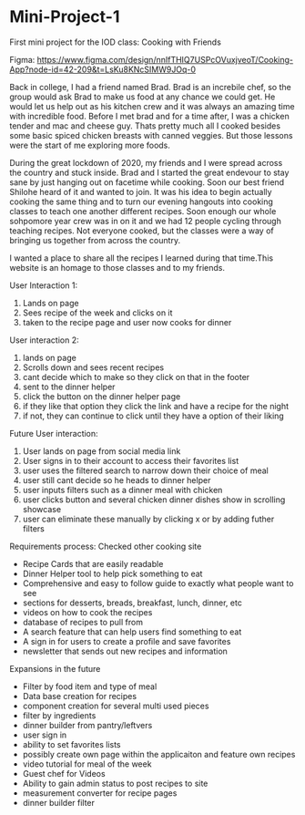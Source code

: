# Mini-Project-1

First mini project for the IOD class: Cooking with Friends

Figma: https://www.figma.com/design/nnIfTHIQ7USPcOVuxjveoT/Cooking-App?node-id=42-209&t=LsKu8KNcSIMW9JOq-0

Back in college, I had a friend named Brad. Brad is an increbile chef, so the group would ask Brad to make us food at any chance we could get. He would let us help out as his kitchen crew and it was always an amazing time with incredible food. Before I met brad and for a time after, I was a chicken tender and mac and cheese guy. Thats pretty much all I cooked besides some basic spiced chicken breasts with canned veggies. But those lessons were the start of me exploring more foods.

During the great lockdown of 2020, my friends and I were spread across the country and stuck inside. Brad and I started the great endevour to stay sane by just hanging out on facetime while cooking. Soon our best friend Shilohe heard of it and wanted to join. It was his idea to begin actually cooking the same thing and to turn our evening hangouts into cooking classes to teach one another different recipes. Soon enough our whole sohpomore year crew was in on it and we had 12 people cycling through teaching recipes. Not everyone cooked, but the classes were a way of bringing us together from across the country.

I wanted a place to share all the recipes I learned during that time.This website is an homage to those classes and to my friends.

User Interaction 1:

1. Lands on page
2. Sees recipe of the week and clicks on it
3. taken to the recipe page and user now cooks for dinner

User interaction 2:

1. lands on page
2. Scrolls down and sees recent recipes
3. cant decide which to make so they click on that in the footer
4. sent to the dinner helper
5. click the button on the dinner helper page
6. if they like that option they click the link and have a recipe for the night
7. if not, they can continue to click until they have a option of their liking

Future User interaction:

1. User lands on page from social media link
2. User signs in to their account to access their favorites list
3. user uses the filtered search to narrow down their choice of meal
4. user still cant decide so he heads to dinner helper
5. user inputs filters such as a dinner meal with chicken
6. user clicks button and several chicken dinner dishes show in scrolling showcase
7. user can eliminate these manually by clicking x or by adding futher filters

Requirements process: Checked other cooking site

-   Recipe Cards that are easily readable
-   Dinner Helper tool to help pick something to eat
-   Comprehensive and easy to follow guide to exactly what people want to see
-   sections for desserts, breads, breakfast, lunch, dinner, etc
-   videos on how to cook the recipes
-   database of recipes to pull from
-   A search feature that can help users find something to eat
-   A sign in for users to create a profile and save favorites
-   newsletter that sends out new recipes and information

Expansions in the future

-   Filter by food item and type of meal
-   Data base creation for recipes
-   component creation for several multi used pieces
-   filter by ingredients
-   dinner builder from pantry/leftvers
-   user sign in
-   ability to set favorites lists
-   possibly create own page within the applicaiton and feature own recipes
-   video tutorial for meal of the week
-   Guest chef for Videos
-   Ability to gain admin status to post recipes to site
-   measurement converter for recipe pages
-   dinner builder filter

